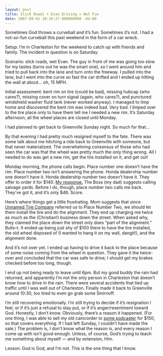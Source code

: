 ```yaml
---
layout: post
title: Slick Roads + Evan Driving = Not Fun
date: 2007-08-01 10:16:27.000000000 -04:00
---
```

<p>Sometimes God throws a curveball and it’s fun. Sometimes it’s not. I had a not-so-fun curveball this past weekend in the form of a car wreck.</p>

<p>Setup: I’m in Charleston for the weekend to catch up with friends and family. The incident in question is on Saturday.</p>

<p>Scenario: slick roads, wet Evan. The guy in front of me was going too slow for my tastes (turns out he was the smart one), so I went around him and tried to pull back into the lane and turn onto the freeway. I pulled into the lane, but I went into the curve so fast the car drifted and I ended up hitting the wall at about… oh, 15 <span class="caps">MPH</span>.</p>

<p>Initial assessment: bent rim on tire (could be bad), missing hubcap (who cares?), missing cover on turn signal (again, who cares?), and punctured windshield washer fluid tank (never worked anyway). I managed to limp home and discovered the bent rim was indeed bad. Very bad. I limped over to the tire place only to have them tell me I needed a new rim. It’s Saturday afternoon; all the wheel places are closed until Monday.</p>

<p>I had planned to get back to Greenville Sunday night. So much for that…</p>

<p>By that evening I had pretty much resigned myself to the fate. There was some talk about me hitching a ride back to Greenville with someone, but that never materialized. The overwhelming consensus of those who had seen the car was that the wheel was pretty much the only thing wrong. All I needed to do was get a new rim, get the tire installed on it, and get out!</p>

<p>Monday morning, the phone calls begin. Place number one doesn’t have the rim. Place number two isn’t answering the phone. Honda dealership number one doesn’t have it. Honda dealership number two doesn’t have it. They offer to order it for $140. <a href="http://www.deviantart.com/deviation/57942768/">My response.</a> The Boss (my dad) suggests calling salvage yards. Before I do, though, place number two calls me back. They’ve got it, and it’s only $46. Score.</p>

<p>Here’s where things get a little frustrating. Mom suggests that since <a href="http://www.firestonecompleteautocare.com/">Unnamed Tire Company</a> referred us to Place Number Two, we should let them install the tire and do the alignment. They end up charging me twice as much as the (Christian!) business down the street. When asked why, they claimed the place down the street only does &#8220;part of the alignment.&#8221; Bulls–t. It ended up being just shy of $100 there to have the tire installed, the old wheel disposed of (I wanted to hang it on my wall, dangit!), and the alignment done.</p>

<p>And it’s not over yet. I ended up having to drive it back to the place because of some noise coming from the wheel in question. They gave it the twice-over and concluded that the car was safe to drive; I should get my brakes checked before too long, though.</p>

<p>I end up not being ready to leave until 6pm. But my good buddy the rain had returned, and apparently I’m not the only person in Charleston that doesn’t know how to drive in the rain. There were several accidents that tied up traffic until I was well out of Charleston. Finally made it back to Greenville around 10:30, too tired to even go grab some Smirnoff.</p>

<p>I’m still recovering emotionally. I’m still trying to decide if it’s resignation I feel, or if it’s just a refusal to stay put, or if it’s anger/resentment toward God. Honestly, I don’t know. Obviously, there’s a reason it happened. (For one thing, I was able to sell my old camcorder to <a href="http://www.sacshow.com/">some podcaster</a> for $150, so that covers everything. If I had left Sunday, I couldn’t have made the sale.) The problem is, I don’t know what the reason is, and every reason I come up with isn’t good enough. Unless, of course, God’s trying to teach me something about myself — and by extension, Him.</p>

<p>Lesson: God is God, and I’m not. This is the one thing that I know.</p>
